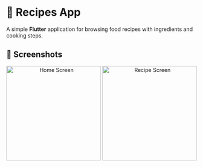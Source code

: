 # 🍲 Recipes App

A simple **Flutter** application for browsing food recipes with ingredients and cooking steps.

## 📸 Screenshots
<p align="center">
  <img src="./screenshots/home.png" alt="Home Screen" width="250"/>
  <img src="./screenshots/recipe.png" alt="Recipe Screen" width="250"/>
</p>
